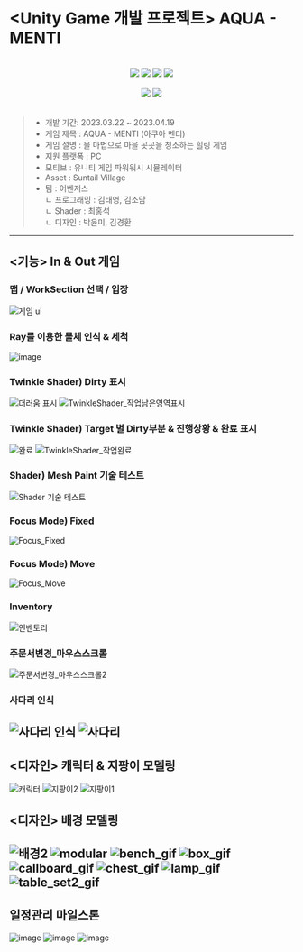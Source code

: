 #                         <Unity Game 개발 프로젝트> AQUA - MENTI
<br/>
<div align = center>
<img src="https://img.shields.io/badge/unity-FFFFFF?style=for-the-badge&logo=unity&logoColor=black">
<img src="https://img.shields.io/badge/URP Shader-000000?style=for-the-badge&logo=unity&logoColor=white">
<img src="https://img.shields.io/badge/CSharp-239120?style=for-the-badge&logo=CSharp&logoColor=white">
<img src="https://img.shields.io/badge/github-181717?style=for-the-badge&logo=github&logoColor=white">
</div><br/>
<div align = center>
<img src="https://img.shields.io/badge/3Ds MAX-41b7b7?style=for-the-badge&logo=&logoColor=white">
<img src="https://img.shields.io/badge/substance painter-d61f2d?style=for-the-badge&logo=&logoColor=white">
</div><br/>

> + 개발 기간: 2023.03.22 ~ 2023.04.19<br/>
> + 게임 제목 : AQUA - MENTI (아쿠아 멘티)<br/>
> + 게임 설명 : 물 마법으로 마을 곳곳을 청소하는 힐링 게임<br/>
> + 지원 플랫폼 : PC<br/>
> + 모티브 : 유니티 게임 파워워시 시뮬레이터<br/>
> + Asset : Suntail Village
> + 팀 : 어벤저스<br/>
  ㄴ 프로그래밍 : 김태영, 김소담<br/>
  ㄴ Shader : 최홍석<br/>
  ㄴ 디자인 : 박윤미, 김경환<br/>
----------------------------------------
## <기능> In & Out 게임
### 맵 / WorkSection 선택 / 입장
![게임 ui](https://user-images.githubusercontent.com/100888879/232946412-c696c014-029b-47c5-8dd7-bffee9d42c3d.gif)
### Ray를 이용한 물체 인식 & 세척
![image](https://user-images.githubusercontent.com/100888879/232946723-50d275ad-320a-474e-a994-5b6e5af511ea.png)
### Twinkle Shader) Dirty 표시
![더러움 표시](https://user-images.githubusercontent.com/100888879/232953197-d8279a72-512c-41b6-a752-d3151bd750de.gif)
![TwinkleShader_작업남은영역표시](https://user-images.githubusercontent.com/100888879/232979555-a7a817cd-dce8-4c18-80cb-19bd79bd335a.gif)

### Twinkle Shader) Target 별 Dirty부분 & 진행상황 & 완료 표시
![완료](https://user-images.githubusercontent.com/100888879/232955641-f622d58b-48da-42b2-aa63-9109038a0a0a.gif)
![TwinkleShader_작업완료](https://user-images.githubusercontent.com/100888879/232979794-366d446b-17e1-4072-aad6-f19f66fc9a44.gif)

### Shader) Mesh Paint 기술 테스트
![Shader 기술 테스트](https://user-images.githubusercontent.com/100888879/232954754-50bf16ea-7e4f-4e82-91ef-ca9d0edd93d3.gif)

### Focus Mode) Fixed
![Focus_Fixed](https://user-images.githubusercontent.com/100888879/232946782-52bbfcb4-3738-4882-8865-d2d0f72eb53b.gif)
### Focus Mode) Move
![Focus_Move](https://user-images.githubusercontent.com/100888879/232946807-3200493b-6fe0-4dd2-b549-9db8cca037f1.gif)
### Inventory
![인벤토리](https://user-images.githubusercontent.com/100888879/232946867-7860fcbc-79ba-4877-b722-fca1ebda6df3.gif)
### 주문서변경_마우스스크롤
![주문서변경_마우스스크롤2](https://user-images.githubusercontent.com/100888879/232947540-ea707b8e-3d8a-48be-b1b2-6f2147536819.gif)
### 사다리 인식
![사다리 인식](https://user-images.githubusercontent.com/100888879/232947578-d171d3ad-2fd7-44c1-aa1f-bb89d3e14a03.gif)
![사다리](https://user-images.githubusercontent.com/100888879/232947791-7fe5ccda-1950-4145-b45d-ee29ab8ad00d.gif)
--------------------------------------
## <디자인> 캐릭터 & 지팡이 모델링
![캐릭터](https://user-images.githubusercontent.com/100888879/232951583-f3ca46d6-9b04-44f5-8dc3-9013d5cb370d.gif)
![지팡이2](https://user-images.githubusercontent.com/100888879/232950704-df0c85e4-c4c3-4652-bc48-7acd47c000c2.png)
![지팡이1](https://user-images.githubusercontent.com/100888879/232950988-2bc3617d-2e8c-495e-9738-4630a81a677e.png)

## <디자인> 배경 모델링
![배경2](https://user-images.githubusercontent.com/100888879/232950811-007d31bf-b1cc-479a-8c49-d0655e3694e7.gif)
![modular](https://user-images.githubusercontent.com/100888879/232946187-8d718fa9-cce4-4c65-8421-d47550777e3f.png)
![bench_gif](https://user-images.githubusercontent.com/100888879/232946211-50d83377-e08a-4a0b-bb11-e4a3ff8c9fe6.gif)
![box_gif](https://user-images.githubusercontent.com/100888879/232946218-fd282aa4-b97b-4556-a815-9e8bb2098411.gif)
![callboard_gif](https://user-images.githubusercontent.com/100888879/232946220-3b076366-d1b6-4708-8a8c-a55bfe29d026.gif)
![chest_gif](https://user-images.githubusercontent.com/100888879/232946223-e0c8c3f9-73f3-4775-8791-eb16fe7a2013.gif)
![lamp_gif](https://user-images.githubusercontent.com/100888879/232946230-a0904675-ac82-44a2-9ccd-6c4fd749ddfd.gif)
![table_set2_gif](https://user-images.githubusercontent.com/100888879/232946239-83a4676c-d5e9-4da5-bf1b-5389722877de.gif)
------------------------------------------
## 일정관리 마일스톤
![image](https://user-images.githubusercontent.com/100888879/232976917-b128ce5b-da56-42a4-9499-5c7be20f27d5.png)
![image](https://user-images.githubusercontent.com/100888879/232977013-d1ade9a2-d167-498e-a57e-3504316da4c3.png)
![image](https://user-images.githubusercontent.com/100888879/232977070-d14f86b6-a31d-4f42-a24e-b22c6a466893.png)




